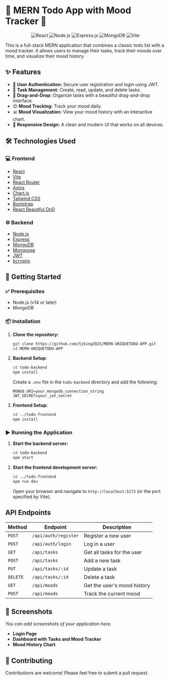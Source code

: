 # 🚀 MERN Todo App with Mood Tracker 🚀

<p align="center">
  <img src="https://img.shields.io/badge/React-20232A?style=for-the-badge&logo=react&logoColor=61DAFB" alt="React"/>
  <img src="https://img.shields.io/badge/Node.js-339933?style=for-the-badge&logo=nodedotjs&logoColor=white" alt="Node.js"/>
  <img src="https://img.shields.io/badge/Express.js-000000?style=for-the-badge&logo=express&logoColor=white" alt="Express.js"/>
  <img src="https://img.shields.io/badge/MongoDB-47A248?style=for-the-badge&logo=mongodb&logoColor=white" alt="MongoDB"/>
  <img src="https://img.shields.io/badge/Vite-646CFF?style=for-the-badge&logo=vite&logoColor=white" alt="Vite"/>
</p>


This is a full-stack MERN application that combines a classic todo list with a mood tracker. It allows users to manage their tasks, track their moods over time, and visualize their mood history.

## ✨ Features

*   🔐 **User Authentication:** Secure user registration and login using JWT.
*   📝 **Task Management:** Create, read, update, and delete tasks.
*   👋 **Drag-and-Drop:** Organize tasks with a beautiful drag-and-drop interface.
*   😊 **Mood Tracking:** Track your mood daily.
*   📊 **Mood Visualization:** View your mood history with an interactive chart.
*   📱 **Responsive Design:** A clean and modern UI that works on all devices.

## 🛠️ Technologies Used

### 💻 Frontend

*   [React](https://reactjs.org/)
*   [Vite](https://vitejs.dev/)
*   [React Router](https://reactrouter.com/)
*   [Axios](https://axios-http.com/)
*   [Chart.js](https://www.chartjs.org/)
*   [Tailwind CSS](https://tailwindcss.com/)
*   [Bootstrap](https://getbootstrap.com/)
*   [React Beautiful DnD](https://github.com/atlassian/react-beautiful-dnd)

### ⚙️ Backend

*   [Node.js](https://nodejs.org/)
*   [Express](https://expressjs.com/)
*   [MongoDB](https://www.mongodb.com/)
*   [Mongoose](https://mongoosejs.com/)
*   [JWT](https://jwt.io/)
*   [bcryptjs](https://www.npmjs.com/package/bcryptjs)

## 🚀 Getting Started

### ✅ Prerequisites

*   Node.js (v14 or later)
*   MongoDB

### 📦 Installation

1.  **Clone the repository:**

    ```bash
    git clone https://github.com/Sjking2025/MERN-UNIQUETODO-APP.git
    cd MERN-UNIQUETODO-APP
    ```

2.  **Backend Setup:**

    ```bash
    cd todo-backend
    npm install
    ```

    Create a `.env` file in the `todo-backend` directory and add the following:

    ```
    MONGO_URI=your_mongodb_connection_string
    JWT_SECRET=your_jwt_secret
    ```

3.  **Frontend Setup:**

    ```bash
    cd ../todo-frontend
    npm install
    ```

### ▶️ Running the Application

1.  **Start the backend server:**

    ```bash
    cd todo-backend
    npm start
    ```

2.  **Start the frontend development server:**

    ```bash
    cd ../todo-frontend
    npm run dev
    ```

    Open your browser and navigate to `http://localhost:5173` (or the port specified by Vite).

## API Endpoints

| Method | Endpoint             | Description                |
| ------ | -------------------- | -------------------------- |
| `POST` | `/api/auth/register` | Register a new user        |
| `POST` | `/api/auth/login`    | Log in a user              |
| `GET`  | `/api/tasks`         | Get all tasks for the user |
| `POST` | `/api/tasks`         | Add a new task             |
| `PUT`  | `/api/tasks/:id`     | Update a task              |
| `DELETE`| `/api/tasks/:id`     | Delete a task              |
| `GET`  | `/api/moods`         | Get the user's mood history |
| `POST` | `/api/moods`         | Track the current mood     |

## 📸 Screenshots

*You can add screenshots of your application here.*

*   **Login Page**
*   **Dashboard with Tasks and Mood Tracker**
*   **Mood History Chart**

## 🙌 Contributing

Contributions are welcome! Please feel free to submit a pull request.

